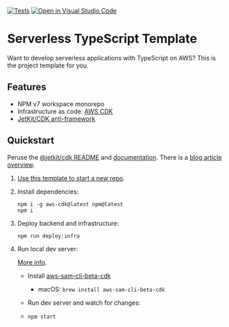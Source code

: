 [![Tests](https://github.com/jetbridge/typescript-cdk-template/actions/workflows/ci.yml/badge.svg)](https://github.com/jetbridge/typescript-cdk-template/actions/workflows/ci.yml)
[![Open in Visual Studio Code](https://open.vscode.dev/badges/open-in-vscode.svg)](https://open.vscode.dev/jetbridge/typescript-cdk-template)

# Serverless TypeScript Template

Want to develop serverless applications with TypeScript on AWS? This is the project template for you.

## Features

- NPM v7 workspace monorepo
- Infrastructure as code: [AWS CDK](https://docs.aws.amazon.com/cdk/latest/guide/home.html)
- [JetKit/CDK anti-framework](https://www.jetkit.dev/)

## Quickstart

Peruse the [@jetkit/cdk README](https://github.com/jetbridge/jetkit-cdk#readme) and [documentation](https://www.jetkit.dev/). There is a [blog article overview](https://spiegelmock.com/2021/05/29/frameworkless-web-applications-aws-cdk/).

1. [Use this template to start a new repo](https://github.com/jetbridge/typescript-cdk-template/generate).
1. Install dependencies:

   ```shell
   npm i -g aws-cdk@latest npm@latest
   npm i
   ```

1. Deploy backend and infrastructure:

   ```shell
   npm run deploy:infra
   ```

1. Run local dev server:

   [More info](https://aws.amazon.com/blogs/compute/better-together-aws-sam-and-aws-cdk/).

   - Install [aws-sam-cli-beta-cdk](https://docs.aws.amazon.com/serverless-application-model/latest/developerguide/serverless-cdk-getting-started.html)

     - macOS: `brew install aws-sam-cli-beta-cdk`

   - Run dev server and watch for changes:

   - ```shell
     npm start
     ```
